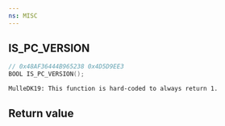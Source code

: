 ```yaml
---
ns: MISC
---
```

## IS_PC_VERSION

```c
// 0x48AF36444B965238 0x4D5D9EE3
BOOL IS_PC_VERSION();
```

```
MulleDK19: This function is hard-coded to always return 1.  
```

## Return value
